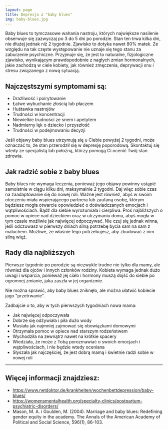 ```yaml
---
layout: page
title: Depresja a "baby blues"
img: baby-blues.jpg
---
```


Baby blues to tymczasowe wahania nastroju, których największe nasilenie obserwuje się zazwyczaj po 3 do 5 dni po porodzie. Stan ten trwa kilka dni, nie dłużej jednak niż 2 tygodnie. Zjawisko to dotyka nawet 80% matek. Ze względu na tak częste występowanie nie uznaje się tego stanu za zaburzenie psychiczne. Przyjmuje się, że jest to naturalne, fizjologiczne zjawisko, wynikającym prawdopodobnie z nagłych zmian hormonalnych, jakie zachodzą w ciele kobiety, jak również zmęczenia, deprywacji snu i stresu związanego z nową sytuacją.


## Najczęstszymi symptomami są:

- Drażliwość i poirytowanie
- Łatwe wybuchanie złością lub płaczem
- Huśtawka nastrojów
- Trudności w koncentracji
- Niewielkie trudności ze snem i apetytem
- Nadmierny lęk o dziecko i przyszłość
- Trudności w podejmowaniu decyzji

<div class="box">
Jeśli objawy baby blues utrzymują się u Ciebie powyżej 2 tygodni, może oznaczać to, że stan przerodził się w depresję poporodową. Skontaktuj się wtedy ze specjalistą lub położną, którzy pomogą Ci ocenić Twój stan zdrowia. 
</div>


## Jak radzić sobie z baby blues

Baby blues nie wymaga leczenia, ponieważ jego objawy powinny ustąpić samoistnie w ciągu kilku dni, maksymalnie 2 tygodni. Daj więc sobie czas na zaadaptowanie się do nowej roli. Ważne jest również, abyś w swoim otoczeniu miała wspierającego partnera lub zaufaną osobę, którym będziesz mogła otwarcie opowiedzieć o doświadczanych emocjach i wątpliwościach. Bądź dla siebie wyrozumiała i cierpliwa. Proś najbliższych o pomoc w opiece nad dzieckiem oraz w utrzymaniu domu, abyś mogła w tym czasie możliwie jak najwięcej odpoczywać. Nie czuj się jednak winna, jeśli odczuwasz w pierwszy dniach silną potrzebę bycia sam na sam z maluchem. Możliwe, że właśnie tego potrzebujesz, aby zbudować z nim silną więź. 

## Rady dla najbliższych

Pierwsze tygodnie po porodzie są niezwykle trudne nie tylko dla mamy, ale również dla ojców i innych członków rodziny. Kobieta wymaga jednak dużo uwagi i wsparcia, ponieważ jej ciało i hormony muszą dojść do siebie po ogromnej zmianie, jaka zaszła w jej organizmie. 

<div class="box">
Nie można sprawić, aby baby blues zniknęło, ale można ułatwić kobiecie jago "przetrwanie". 
</div>

Zadbajcie o to, aby w tych pierwszych tygodniach nowa mama:
- Jak najwięcej odpoczywała
- Dobrze się odżywiała i piła dużo wody
- Musiała jak najmniej zajmować się obowiązkami domowymi 
- Otrzymała pomoc w opiece nad starszym rodzeństwem
- Wychodziła na zewnątrz nawet na krótkie spacery
- Wiedziała, że może z Tobą porozmawiać o swoich emocjach i wątpliwościach, i nie będzie wtedy oceniana 
- Słyszała jak najczęściej, że jest dobrą mamą i świetnie radzi sobie w nowej roli 




--- 

## Więcej informacji znajdziesz:


- <https://www.netdoktor.de/krankheiten/wochenbettdepression/baby-blues/>
- <https://womensmentalhealth.org/specialty-clinics/postpartum-psychiatric-disorders/>
- Mason, M. A. i Goulden, M. (2004). Marriage and baby blues: Redefining gender equity in the academy. The Annals of the American Academy of Political and Social Science, 596(1), 86-103.
